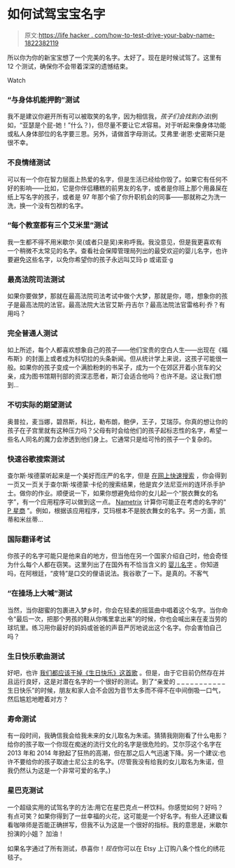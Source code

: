 # 如何试驾宝宝名字

> 原文:[https://life hacker . com/how-to-test-drive-your-baby-name-1822382119](https://lifehacker.com/how-to-test-drive-your-baby-name-1822382119)

所以你为你的新宝宝想了一个完美的名字。太好了。现在是时候试驾了。这里有 12 个测试，确保你不会带着深深的遗憾结束。

Watch

### “与身体机能押韵”测试

我不是建议你避开所有可以被取笑的名字，因为相信我，*孩子们会找到办法*(例如，“亚瑟是个屁-她！”什么？)，但尽量不要让它*太*容易。对于听起来像身体功能或私人身体部位的名字要三思。另外，请做首字母测试。艾弗里·谢恩·史密斯只是很不幸。

### 不良情绪测试

可以有一个你在智力层面上热爱的名字，但是生活已经给你毁了。如果它有任何不好的影响——比如，它是你伴侣糟糕的前男友的名字，或者是你班上那个用鼻屎在纸上写名字的孩子，或者是 97 年那个偷了你升职机会的同事——那就称之为洗一洗，换一个没有包袱的名字。

### “每个教室都有三个艾米里”测试

我一生都不得不用米歇尔·吴(或者只是吴)来称呼我。我没意见，但是我更喜欢有一个稍微不太常见的名字。查看社会保障管理局列出的最受欢迎的婴儿名字，也许要避免这些名字，以免你希望你的孩子永远叫艾玛·p 或诺亚·g

### 最高法院司法测试

如果你要做梦，那就在最高法院司法考试中做个大梦，那就是你，嗯，想象你的孩子是最高法院的法官。最高法院大法官艾斯·丹吉尔？最高法院法官雷格利·乔？有用吗？

### 完全普通人测试

如上所述，每个人都喜欢想象自己的孩子——他们宝贵的空白人生——出现在《福布斯》的封面上或者成为科切拉的头条新闻。但从统计学上来说，这孩子可能很一般。如果你的孩子变成一个满脸粉刺的书呆子，成为一个在郊区开着小货车的父亲，成为图书馆期刊部的资深志愿者，斯汀会适合他吗？也许不是。这让我们想到...

### 不切实际的期望测试

奥普拉，麦当娜，碧昂斯，科比，勒布朗，鲍伊，王子，艾瑞莎。你真的想让你的孩子在子宫里就有这种压力吗？父母有时会给他们的孩子起标志性的名字，希望一些名人同名的魔力会渗透到他们身上。它通常只是给可怜的孩子一个复杂的。

### 快速谷歌搜索测试

查尔斯·埃德蒙听起来是一个美好而庄严的名字，但是 [在网上快速搜索](https://www.google.com/search?ei=A71oWoxPxdKPA8SoqJgJ&q=charles+edmund) ，你会得到一页又一页关于查尔斯·埃德蒙·卡伦的搜索结果，他是宾夕法尼亚州的连环杀手护士。做你的作业。顺便说一下，如果你想避免给你的女儿起一个“脱衣舞女的名字”，有一个应用程序可以做到这一点。 [Nametrix](http://verdantlabs.com/nametrix/) 计算你可能正在考虑的名字的“ [P 星商](http://verdantlabs.com/blog/2014/05/23/nametrix-2/) ”。例如，根据该应用程序，艾玛根本不是脱衣舞女的名字。另一方面，凯蒂和米丝蒂...

### 国际翻译考试

你孩子的名字可能只是他来自的地方，但当他在另一个国家介绍自己时，他会奇怪为什么每个人都在窃笑。这里列出了在国外有不恰当含义的 [婴儿名字](http://www.thelist.com/89031/baby-names-mean-something-totally-inappropriate-another-language/?utm_campaign=clip) 。你知道吗，在阿根廷，“皮特”是口交的俚语说法。我谷歌了一下。是真的。不客气

### “在操场上大喊”测试

当然，当你甜蜜的包裹进入梦乡时，你会在轻柔的摇篮曲中唱着这个名字。当你命令“最后一次，把那个男孩的鞋从你嘴里拿出来”的时候，你也会喊出来在麦当劳的球坑里。练习用你最好的妈妈或爸爸的声音严厉地说出这个名字。你会害怕自己吗？

### 生日快乐歌曲测试

好吧，也许 [我们都应该干掉《生日快乐》这首歌](https://lifehacker.com/stop-singing-happy-birthday-to-you-1822029507) 。但是，由于它目前仍然存在并且运行良好，这是对潜在名字的一个很好的测试。到了“亲爱的 _ _ _ _ _ _ _ _ _ _ _ 生日快乐”的时候，朋友和家人会不会因为音节太多而不得不在中间倒吸一口气，然后尴尬地瞪着对方？

### 寿命测试

有一段时间，我确信我会给我未来的女儿取名为朱诺。猜猜我刚刚看了什么电影？给你的孩子取一个你现在痴迷的流行文化的名字是很危险的。艾尔莎这个名字在 2013 年和 2014 年掀起了狂热的高潮，但在那之后人气迅速下降。另一个建议:也许不要给你的孩子取迪士尼公主的名字。(尽管我没有给我的女儿取名为朱诺，但我仍然认为这是一个非常可爱的名字。)

### 星巴克测试

一个超级实用的试驾名字的方法:用它在星巴克点一杯饮料。你感觉如何？好吗？有点可笑？如果你得到了一丝幸福的火花，这可能是一个好名字。有些人还建议看看咖啡师是否能正确拼写，但我不认为这是一个很好的指标。我的意思是，米歇尔扮演的小姐？ 加油！

如果名字通过了所有测试，恭喜你！*现在*你可以在 Etsy 上订购八条个性化的绣花毯子。